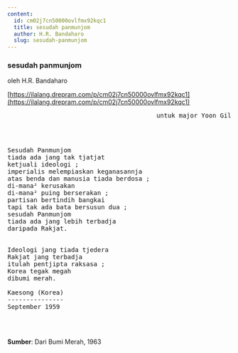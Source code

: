 ```yaml
---
content:
  id: cm02j7cn50000ovlfmx92kqc1
  title: sesudah panmunjom
  author: H.R. Bandaharo
  slug: sesudah-panmunjom
---
```

### sesudah panmunjom

oleh H.R. Bandaharo

[https://ilalang.drepram.com/p/cm02j7cn50000ovlfmx92kqc1](https://ilalang.drepram.com/p/cm02j7cn50000ovlfmx92kqc1)

<pre align="right">
untuk major Yoon Gil
</pre>
<br/><br/>
<pre>
Sesudah Panmunjom
tiada ada jang tak tjatjat
ketjuali ideologi ;
imperialis melempiaskan keganasannja
atas benda dan manusia tiada berdosa ;
di-mana² kerusakan
di-mana² puing berserakan ;
partisan bertindih bangkai
tapi tak ada bata bersusun dua ;
sesudah Panmunjom
tiada ada jang lebih terbadja
daripada Rakjat.


Ideologi jang tiada tjedera
Rakjat jang terbadja
itulah pentjipta raksasa ;
Korea tegak megah
dibumi merah.

Kaesong (Korea)
---------------
September 1959
</pre>
<br/><br/>

**Sumber**: Dari Bumi Merah, 1963
